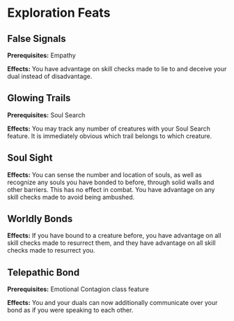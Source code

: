 # Exploration Feats

## False Signals

**Prerequisites:** Empathy

**Effects:** You have advantage on skill checks made to lie to and deceive your dual instead of disadvantage.

## Glowing Trails

**Prerequisites:** Soul Search

**Effects:** You may track any number of creatures with your Soul Search feature. It is immediately obvious which trail belongs to which creature.

## Soul Sight

**Effects:** You can sense the number and location of souls, as well as recognize any souls you have bonded to before, through solid walls and other barriers. This has no effect in combat. You have advantage on any skill checks made to avoid being ambushed.

## Worldly Bonds

**Effects:** If you have bound to a creature before, you have advantage on all skill checks made to resurrect them, and they have advantage on all skill checks made to resurrect you.

## Telepathic Bond

**Prerequisites:** Emotional Contagion class feature

**Effects:** You and your duals can now additionally communicate over your bond as if you were speaking to each other.
